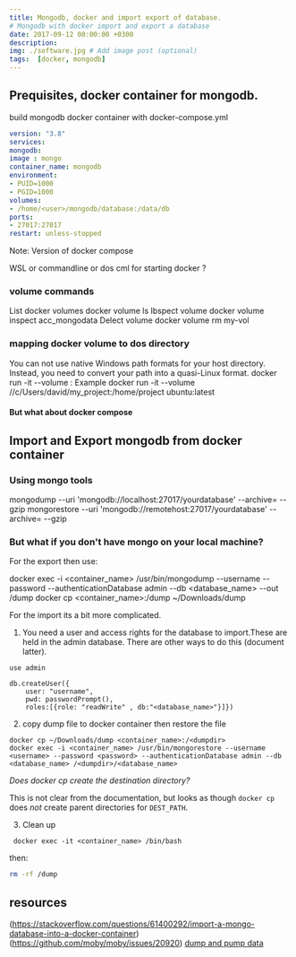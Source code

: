 ```yaml
---
title: Mongodb, docker and import export of database.
# Mongodb with docker import and export a database
date: 2017-09-12 00:00:00 +0300
description:
img: ./software.jpg # Add image post (optional)
tags:  [docker, mongodb]
---
```






## Prequisites, docker container for mongodb.

build  mongodb docker container with docker-compose.yml

```yaml
version: "3.8"
services:
mongodb:
image : mongo
container_name: mongodb
environment:
- PUID=1000
- PGID=1000
volumes:
- /home/<user>/mongodb/database:/data/db
ports:
- 27017:27017
restart: unless-stopped
```

Note:
Version of docker compose

WSL or commandline  or dos cml for starting docker ?

### volume commands
 List docker volumes
 docker volume ls
Ibspect volume
docker volume inspect acc_mongodata
Delect volume
docker volume rm my-vol

### mapping docker volume to dos directory

You can not use native Windows path formats for your host directory. Instead, you need to convert your path into a quasi-Linux format.
docker run -it --volume <host directory>:<target directory>
Example
docker run -it --volume //c/Users/david/my_project:/home/project ubuntu:latest

#### But what about docker compose

## Import and Export mongodb from docker container

### Using mongo tools

mongodump --uri 'mongodb://localhost:27017/yourdatabase' --archive=<your file> --gzip
mongorestore --uri 'mongodb://remotehost:27017/yourdatabase' --archive=<your file> --gzip

### But what if you don't have mongo on your local machine?

For the export then use:

docker exec -i <container_name> /usr/bin/mongodump --username <username> --password <password> --authenticationDatabase admin --db <database_name> --out /dump
docker cp <container_name>:/dump ~/Downloads/dump

For the import its a bit more complicated.

1. You need a user and access rights for the database to import.These are held in the admin database.
   There are other ways to do this (document latter).
```mongocli
use admin

db.createUser({
    user: "username",
	pwd: passwordPrompt(),
	roles:[{role: "readWrite" , db:"<database_name>"}]})
```

2. copy dump file to docker container  then restore the file

```docker
docker cp ~/Downloads/dump <container_name>:/<dumpdir>
docker exec -i <container_name> /usr/bin/mongorestore --username <username> --password <password> --authenticationDatabase admin --db <database_name> /<dumpdir>/<database_name>
```

*Does docker cp create the destination directory?*

This is not clear from the documentation, but looks as though `docker cp` does *not* create parent directories for `DEST_PATH`.

3. Clean up

```docker
 docker exec -it <container_name> /bin/bash

```

then:

```bash
rm -rf /dump
```

## resources

(https://stackoverflow.com/questions/61400292/import-a-mongo-database-into-a-docker-container)
(https://github.com/moby/moby/issues/20920)
[dump and pump data](https://davejansen.com/how-to-dump-restore-a-mongodb-database-from-a-docker-container/)